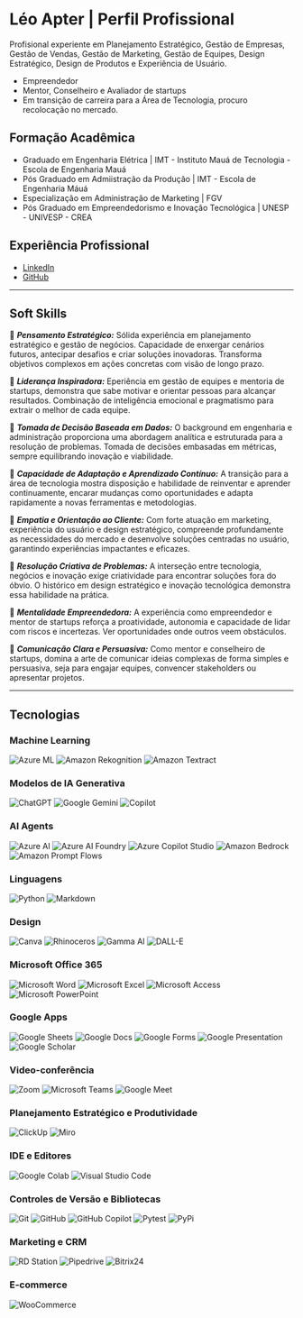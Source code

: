 # Léo Apter | Perfil Profissional

Profisional experiente em Planejamento Estratégico, Gestão de Empresas, Gestão de Vendas, Gestão de Marketing, Gestão de Equipes, Design Estratégico, Design de Produtos e Experiência de Usuário.
- Empreendedor
- Mentor, Conselheiro e Avaliador de startups
- Em transição de carreira para a Área de Tecnologia, procuro recolocação no mercado.

## Formação Acadêmica

- Graduado em Engenharia Elétrica | IMT - Instituto Mauá de Tecnologia - Escola de Engenharia Mauá
- Pós Graduado em Admiistração da Produção | IMT - Escola de Engenharia Máuá
- Especialização em Administração de Marketing | FGV
- Pós Graduado em Empreendedorismo e Inovação Tecnológica | UNESP - UNIVESP - CREA 

## Experiência Profissional

- [LinkedIn](http://www.linkedin.com/in/leoapter)
- [GitHub](https://github.com/leoapter?tab=repositories)

---
## Soft Skills
🔹 ***Pensamento Estratégico:***
Sólida experiência em planejamento estratégico e gestão de negócios. Capacidade de enxergar cenários futuros, antecipar desafios e criar soluções inovadoras. Transforma objetivos complexos em ações concretas com visão de longo prazo.

🔹 ***Liderança Inspiradora:***
Eperiência em gestão de equipes e mentoria de startups, demonstra que sabe motivar e orientar pessoas para alcançar resultados. Combinação de inteligência emocional e pragmatismo para extrair o melhor de cada equipe.

🔹 ***Tomada de Decisão Baseada em Dados:***
O background em engenharia e administração proporciona uma abordagem analítica e estruturada para a resolução de problemas. Tomada de decisões embasadas em métricas, sempre equilibrando inovação e viabilidade.

🔹 ***Capacidade de Adaptação e Aprendizado Contínuo:***
A transição para a área de tecnologia mostra disposição e habilidade de reinventar e aprender continuamente, encarar mudanças como oportunidades e adapta rapidamente a novas ferramentas e metodologias.

🔹 ***Empatia e Orientação ao Cliente:***
Com forte atuação em marketing, experiência do usuário e design estratégico, compreende profundamente as necessidades do mercado e desenvolve soluções centradas no usuário, garantindo experiências impactantes e eficazes.

🔹 ***Resolução Criativa de Problemas:***
A interseção entre tecnologia, negócios e inovação exige criatividade para encontrar soluções fora do óbvio. O histórico em design estratégico e inovação tecnológica demonstra essa habilidade na prática.

🔹 ***Mentalidade Empreendedora:***
A experiência como empreendedor e mentor de startups reforça a proatividade, autonomia e capacidade de lidar com riscos e incertezas. Ver oportunidades onde outros veem obstáculos.

🔹 ***Comunicação Clara e Persuasiva:***
Como mentor e conselheiro de startups, domina a arte de comunicar ideias complexas de forma simples e persuasiva, seja para engajar equipes, convencer stakeholders ou apresentar projetos.


---

## Tecnologias

### Machine Learning

![Azure ML](https://img.shields.io/badge/azure%20ml-FFD700?style=for-the-badge&logo=azure-pipelines&logoColor=white)
![Amazon Rekognition](https://img.shields.io/badge/amazon%20rekognition-146EB4?style=for-the-badge&logo=amazon-aws&logoColor=white)
![Amazon Textract](https://img.shields.io/badge/amazon%20textract-FF4F00?style=for-the-badge&logo=amazon-aws&logoColor=white)

### Modelos de IA Generativa
![ChatGPT](https://img.shields.io/badge/chatGPT-74aa9c?style=for-the-badge&logo=openai&logoColor=white)
![Google Gemini](https://img.shields.io/badge/google%20gemini-8E75B2?style=for-the-badge&logo=google%20gemini&logoColor=white)
![Copilot](https://img.shields.io/badge/copilot-1E90FF?style=for-the-badge&logo=github&logoColor=white)

### AI Agents
![Azure AI](https://img.shields.io/badge/azure%20ai-008AD7?style=for-the-badge&logo=microsoft-azure&logoColor=white)
![Azure AI Foundry](https://img.shields.io/badge/azure%20ai%20foundry-004578?style=for-the-badge&logo=microsoft&logoColor=white)
![Azure Copilot Studio](https://img.shields.io/badge/azure%20copilot%20studio-0078D4?style=for-the-badge&logo=microsoft&logoColor=white)
![Amazon Bedrock](https://img.shields.io/badge/amazon%20bedrock-FF9900?style=for-the-badge&logo=amazon-aws&logoColor=white)
![Amazon Prompt Flows](https://img.shields.io/badge/amazon%20prompt%20flows-232F3E?style=for-the-badge&logo=amazon-aws&logoColor=white)

### Linguagens
![Python](https://img.shields.io/badge/python-3670A0?style=for-the-badge&logo=python&logoColor=ffdd54)
![Markdown](https://img.shields.io/badge/markdown-%23000000.svg?style=for-the-badge&logo=markdown&logoColor=white)

### Design
![Canva](https://img.shields.io/badge/Canva-%2300C4CC.svg?style=for-the-badge&logo=Canva&logoColor=white)
![Rhinoceros](https://img.shields.io/badge/Rhinoceros-801010?style=for-the-badge&logo=rhinoceros&logoColor=white)
![Gamma AI](https://img.shields.io/badge/gamma%20ai-FF6D00?style=for-the-badge&logo=gamma&logoColor=white)
![DALL-E](https://img.shields.io/badge/dall--e-1A1A1A?style=for-the-badge&logo=openai&logoColor=white)

### Microsoft Office 365
![Microsoft Word](https://img.shields.io/badge/Microsoft_Word-2B579A?style=for-the-badge&logo=microsoft-word&logoColor=white)
![Microsoft Excel](https://img.shields.io/badge/Microsoft_Excel-217346?style=for-the-badge&logo=microsoft-excel&logoColor=white)
![Microsoft Access](https://img.shields.io/badge/Microsoft_Access-A4373A?style=for-the-badge&logo=microsoft-access&logoColor=white)
![Microsoft PowerPoint](https://img.shields.io/badge/Microsoft_PowerPoint-B7472A?style=for-the-badge&logo=microsoft-powerpoint&logoColor=white)

### Google Apps
![Google Sheets](https://img.shields.io/badge/google%20sheets-0F9D58?style=for-the-badge&logo=google-sheets&logoColor=white)
![Google Docs](https://img.shields.io/badge/google%20docs-4285F4?style=for-the-badge&logo=google-docs&logoColor=white)
![Google Forms](https://img.shields.io/badge/google%20forms-673AB7?style=for-the-badge&logo=google-forms&logoColor=white)
![Google Presentation](https://img.shields.io/badge/google%20slides-F4B400?style=for-the-badge&logo=google-slides&logoColor=white)
![Google Scholar](https://img.shields.io/badge/google%20scholar-4285F4?style=for-the-badge&logo=google-scholar&logoColor=white)

### Video-conferência
![Zoom](https://img.shields.io/badge/zoom-2D8CFF?style=for-the-badge&logo=zoom&logoColor=white)
![Microsoft Teams](https://img.shields.io/badge/microsoft%20teams-6264A7?style=for-the-badge&logo=microsoft-teams&logoColor=white)
![Google Meet](https://img.shields.io/badge/google%20meet-00897B?style=for-the-badge&logo=google-meet&logoColor=white)

### Planejamento Estratégico e Produtividade
![ClickUp](https://img.shields.io/badge/clickup-7B68EE?style=for-the-badge&logo=clickup&logoColor=white)
![Miro](https://img.shields.io/badge/miro-050038?style=for-the-badge&logo=miro&logoColor=yellow)

### IDE e Editores
![Google Colab](https://img.shields.io/badge/Google%20Colab-%23F9A825.svg?style=for-the-badge&logo=googlecolab&logoColor=white)
![Visual Studio Code](https://img.shields.io/badge/Visual%20Studio%20Code-0078d7.svg?style=for-the-badge&logo=visual-studio-code&logoColor=white)

### Controles de Versão e Bibliotecas
![Git](https://img.shields.io/badge/git-%23F05033.svg?style=for-the-badge&logo=git&logoColor=white)
![GitHub](https://img.shields.io/badge/github-%23121011.svg?style=for-the-badge&logo=github&logoColor=white)
![GitHub Copilot](https://img.shields.io/badge/github_copilot-8957E5?style=for-the-badge&logo=github-copilot&logoColor=white)
![Pytest](https://img.shields.io/badge/pytest-%23ffffff.svg?style=for-the-badge&logo=pytest&logoColor=2f9fe3)
![PyPi](https://img.shields.io/badge/pypi-%23ececec.svg?style=for-the-badge&logo=pypi&logoColor=1f73b7)

### Marketing e CRM
![RD Station](https://img.shields.io/badge/rd%20station-0054B3?style=for-the-badge&logo=rd-station&logoColor=white)
![Pipedrive](https://img.shields.io/badge/pipedrive-000000?style=for-the-badge&logo=pipedrive&logoColor=white)
![Bitrix24](https://img.shields.io/badge/bitrix24-1A93D9?style=for-the-badge&logo=bitrix24&logoColor=white)

### E-commerce
![WooCommerce](https://img.shields.io/badge/woocommerce-96588A?style=for-the-badge&logo=woocommerce&logoColor=white)

